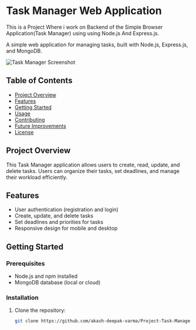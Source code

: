 # Task Manager Web Application
This is a Project Where i work on Backend of the Simple Browser Application(Task Manager) using using Node.js And Express.js.



A simple web application for managing tasks, built with Node.js, Express.js, and MongoDB.

![Task Manager Screenshot](path/to/your/image.png) <!-- Replace with your image path -->

## Table of Contents
- [Project Overview](#project-overview)
- [Features](#features)
- [Getting Started](#getting-started)
- [Usage](#usage)
- [Contributing](#contributing)
- [Future Improvements](#future-improvements)
- [License](#license)

## Project Overview

This Task Manager application allows users to create, read, update, and delete tasks. Users can organize their tasks, set deadlines, and manage their workload efficiently.

## Features
- User authentication (registration and login)
- Create, update, and delete tasks
- Set deadlines and priorities for tasks
- Responsive design for mobile and desktop

## Getting Started

### Prerequisites
- Node.js and npm installed
- MongoDB database (local or cloud)

### Installation
1. Clone the repository:
   ```bash
   git clone https://github.com/akash-deepak-varma/Project-Task-Manager.git

